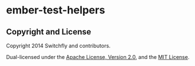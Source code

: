 # ember-test-helpers



## Copyright and License

Copyright 2014 Switchfly and contributors.

Dual-licensed under the [Apache License, Version 2.0](./APACHE-LICENSE), and the [MIT License](./MIT-LICENSE).
